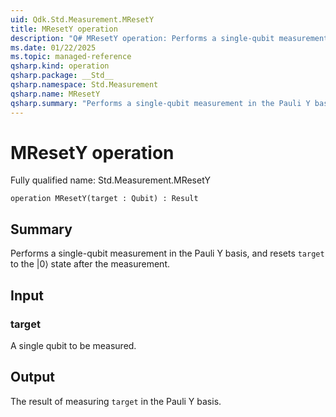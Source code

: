 ```yaml
---
uid: Qdk.Std.Measurement.MResetY
title: MResetY operation
description: "Q# MResetY operation: Performs a single-qubit measurement in the Pauli Y basis, and resets `target` to the \|0⟩ state after the measurement."
ms.date: 01/22/2025
ms.topic: managed-reference
qsharp.kind: operation
qsharp.package: __Std__
qsharp.namespace: Std.Measurement
qsharp.name: MResetY
qsharp.summary: "Performs a single-qubit measurement in the Pauli Y basis, and resets `target` to the \|0⟩ state after the measurement."
---
```


# MResetY operation

Fully qualified name: Std.Measurement.MResetY

```qsharp
operation MResetY(target : Qubit) : Result
```

## Summary
Performs a single-qubit measurement in the Pauli Y basis,
and resets `target` to the |0⟩ state after the measurement.

## Input
### target
A single qubit to be measured.

## Output
The result of measuring `target` in the Pauli Y basis.
